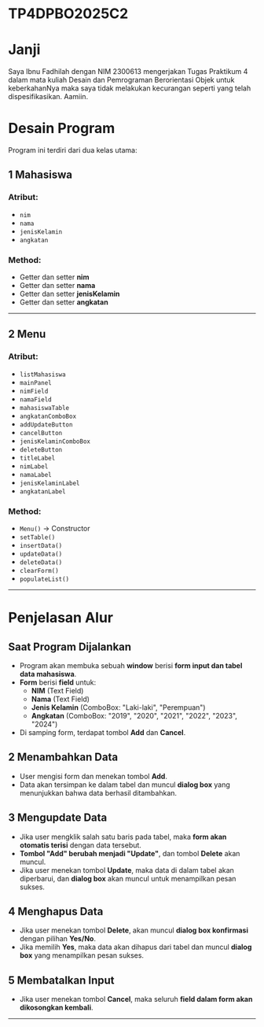 # TP4DPBO2025C2

# Janji
Saya Ibnu Fadhilah dengan NIM 2300613 mengerjakan Tugas Praktikum 4 dalam mata kuliah Desain dan Pemrograman Berorientasi Objek untuk keberkahanNya maka saya tidak melakukan kecurangan seperti yang telah dispesifikasikan. Aamiin.

#  Desain Program

Program ini terdiri dari dua kelas utama:

## **1 Mahasiswa**

###  Atribut:
- `nim`  
- `nama`  
- `jenisKelamin`  
- `angkatan`  

### Method:
- Getter dan setter **nim**  
- Getter dan setter **nama**  
- Getter dan setter **jenisKelamin**  
- Getter dan setter **angkatan**  

---

## **2 Menu**

### Atribut:
- `listMahasiswa`  
- `mainPanel`  
- `nimField`  
- `namaField`  
- `mahasiswaTable`  
- `angkatanComboBox`  
- `addUpdateButton`  
- `cancelButton`  
- `jenisKelaminComboBox`  
- `deleteButton`  
- `titleLabel`  
- `nimLabel`  
- `namaLabel`  
- `jenisKelaminLabel`  
- `angkatanLabel`  

### Method:
- `Menu()` → Constructor  
- `setTable()`  
- `insertData()`  
- `updateData()`  
- `deleteData()`  
- `clearForm()`  
- `populateList()`  

---

#  Penjelasan Alur

##  **Saat Program Dijalankan**
- Program akan membuka sebuah **window** berisi **form input dan tabel data mahasiswa**.  
- **Form** berisi **field** untuk:  
  - **NIM** (Text Field)  
  - **Nama** (Text Field)  
  - **Jenis Kelamin** (ComboBox: "Laki-laki", "Perempuan")  
  - **Angkatan** (ComboBox: "2019", "2020", "2021", "2022", "2023", "2024")  
- Di samping form, terdapat tombol **Add** dan **Cancel**.  

## 2️ **Menambahkan Data**
- User mengisi form dan menekan tombol **Add**.  
- Data akan tersimpan ke dalam tabel dan muncul **dialog box** yang menunjukkan bahwa data berhasil ditambahkan.  

## 3️ **Mengupdate Data**
- Jika user mengklik salah satu baris pada tabel, maka **form akan otomatis terisi** dengan data tersebut.  
- **Tombol "Add" berubah menjadi "Update"**, dan tombol **Delete** akan muncul.  
- Jika user menekan tombol **Update**, maka data di dalam tabel akan diperbarui, dan **dialog box** akan muncul untuk menampilkan pesan sukses.  

## 4️ **Menghapus Data**
- Jika user menekan tombol **Delete**, akan muncul **dialog box konfirmasi** dengan pilihan **Yes/No**.  
- Jika memilih **Yes**, maka data akan dihapus dari tabel dan muncul **dialog box** yang menampilkan pesan sukses.  

## 5️ **Membatalkan Input**
- Jika user menekan tombol **Cancel**, maka seluruh **field dalam form akan dikosongkan kembali**.  

---
